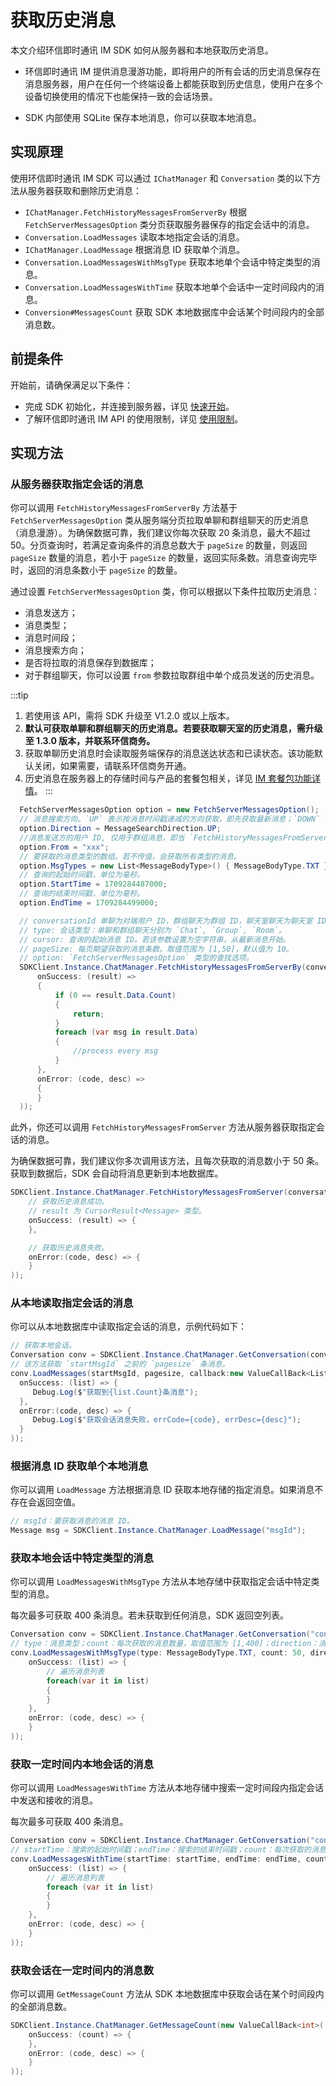 # 获取历史消息

<Toc />

本文介绍环信即时通讯 IM SDK 如何从服务器和本地获取历史消息。

- 环信即时通讯 IM 提供消息漫游功能，即将用户的所有会话的历史消息保存在消息服务器，用户在任何一个终端设备上都能获取到历史信息，使用户在多个设备切换使用的情况下也能保持一致的会话场景。

- SDK 内部使用 SQLite 保存本地消息，你可以获取本地消息。

## 实现原理

使用环信即时通讯 IM SDK 可以通过 `IChatManager` 和 `Conversation` 类的以下方法从服务器获取和删除历史消息：

- `IChatManager.FetchHistoryMessagesFromServerBy` 根据 `FetchServerMessagesOption` 类分页获取服务器保存的指定会话中的消息。
- `Conversation.LoadMessages` 读取本地指定会话的消息。
- `IChatManager.LoadMessage` 根据消息 ID 获取单个消息。
- `Conversation.LoadMessagesWithMsgType` 获取本地单个会话中特定类型的消息。
- `Conversation.LoadMessagesWithTime` 获取本地单个会话中一定时间段内的消息。
- `Conversion#MessagesCount` 获取 SDK 本地数据库中会话某个时间段内的全部消息数。

## 前提条件

开始前，请确保满足以下条件：

- 完成 SDK 初始化，并连接到服务器，详见 [快速开始](quickstart.html)。
- 了解环信即时通讯 IM API 的使用限制，详见 [使用限制](/product/limitation.html)。

## 实现方法

### 从服务器获取指定会话的消息

你可以调用 `FetchHistoryMessagesFromServerBy` 方法基于 `FetchServerMessagesOption` 类从服务端分页拉取单聊和群组聊天的历史消息（消息漫游）。为确保数据可靠，我们建议你每次获取 20 条消息，最大不超过 50。分页查询时，若满足查询条件的消息总数大于 `pageSize` 的数量，则返回 `pageSize` 数量的消息，若小于 `pageSize` 的数量，返回实际条数。消息查询完毕时，返回的消息条数小于 `pageSize` 的数量。

通过设置 `FetchServerMessagesOption` 类，你可以根据以下条件拉取历史消息：

- 消息发送方；
- 消息类型；
- 消息时间段；
- 消息搜索方向；
- 是否将拉取的消息保存到数据库；
- 对于群组聊天，你可以设置 `from` 参数拉取群组中单个成员发送的历史消息。

:::tip
1. 若使用该 API，需将 SDK 升级至 V1.2.0 或以上版本。
2. **默认可获取单聊和群组聊天的历史消息。若要获取聊天室的历史消息，需升级至 1.3.0 版本，并联系环信商务。**
3. 获取单聊历史消息时会读取服务端保存的消息送达状态和已读状态。该功能默认关闭，如果需要，请联系环信商务开通。
4. 历史消息在服务器上的存储时间与产品的套餐包相关，详见 [IM 套餐包功能详情](/product/product_package_feature.html)。
:::

```csharp
  FetchServerMessagesOption option = new FetchServerMessagesOption();
  // 消息搜索方向。`UP` 表示按消息时间戳递减的方向获取，即先获取最新消息；`DOWN` 表示按消息时间戳递增的方向获取，即先获取最老的消息。
  option.Direction = MessageSearchDirection.UP;
  //消息发送方的用户 ID, 仅用于群组消息，即当 `FetchHistoryMessagesFromServerBy` 中的 `type` 为 `ConversationType.Group` 时使用。
  option.From = "xxx";
  // 要获取的消息类型的数组。若不传值，会获取所有类型的消息。
  option.MsgTypes = new List<MessageBodyType>() { MessageBodyType.TXT };
  // 查询的起始时间戳，单位为毫秒。
  option.StartTime = 1709284487000;
  // 查询的结束时间戳，单位为毫秒。
  option.EndTime = 1709284499000;

  // conversationId 单聊为对端用户 ID，群组聊天为群组 ID，聊天室聊天为聊天室 ID。
  // type: 会话类型：单聊和群组聊天分别为 `Chat`, `Group`, `Room`。
  // cursor: 查询的起始消息 ID。若该参数设置为空字符串，从最新消息开始。
  // pageSize: 每页期望获取的消息条数。取值范围为 [1,50]，默认值为 10。
  // option: `FetchServerMessagesOption` 类型的查找选项。
  SDKClient.Instance.ChatManager.FetchHistoryMessagesFromServerBy(conversationId, type:ConversationType.Group, cursor:"", pageSize:10, option, new ValueCallBack<CursorResult<Message>>(
      onSuccess: (result) =>
      {
          if (0 == result.Data.Count)
          {
              return;
          }
          foreach (var msg in result.Data)
          {
              //process every msg
          }
      },
      onError: (code, desc) =>
      {
      }
  ));
```

此外，你还可以调用 `FetchHistoryMessagesFromServer` 方法从服务器获取指定会话的消息。

为确保数据可靠，我们建议你多次调用该方法，且每次获取的消息数小于 50 条。获取到数据后，SDK 会自动将消息更新到本地数据库。

```csharp
SDKClient.Instance.ChatManager.FetchHistoryMessagesFromServer(conversationId, type, startId, pageSize, new ValueCallBack<CursorResult<Message>>(
    // 获取历史消息成功。
    // result 为 CursorResult<Message> 类型。
    onSuccess: (result) => {
    },

    // 获取历史消息失败。
    onError:(code, desc) => {
    }
));
```

### 从本地读取指定会话的消息

你可以从本地数据库中读取指定会话的消息，示例代码如下：

```csharp
// 获取本地会话。
Conversation conv = SDKClient.Instance.ChatManager.GetConversation(conversationId, convType);
// 该方法获取 `startMsgId` 之前的 `pagesize` 条消息。
conv.LoadMessages(startMsgId, pagesize, callback:new ValueCallBack<List<Message>>(
  onSuccess: (list) => {
     Debug.Log($"获取到{list.Count}条消息");
  },
  onError:(code, desc) => {
     Debug.Log($"获取会话消息失败，errCode={code}, errDesc={desc}");
  }
));
```

### 根据消息 ID 获取单个本地消息

你可以调用 `LoadMessage` 方法根据消息 ID 获取本地存储的指定消息。如果消息不存在会返回空值。

```csharp
// msgId：要获取消息的消息 ID。
Message msg = SDKClient.Instance.ChatManager.LoadMessage("msgId");
```

### 获取本地会话中特定类型的消息

你可以调用 `LoadMessagesWithMsgType` 方法从本地存储中获取指定会话中特定类型的消息。

每次最多可获取 400 条消息。若未获取到任何消息，SDK 返回空列表。

```csharp
Conversation conv = SDKClient.Instance.ChatManager.GetConversation("convId");
// type：消息类型；count：每次获取的消息数量，取值范围为 [1,400]；direction：消息搜索方向：（默认）`UP`：按消息时间戳的逆序搜索；`DOWN`：按消息时间戳的正序搜索。
conv.LoadMessagesWithMsgType(type: MessageBodyType.TXT, count: 50, direction: MessageSearchDirection.UP, new ValueCallBack<List<Message>>(
    onSuccess: (list) => {
        // 遍历消息列表
        foreach(var it in list)
        {
        }
    },
    onError: (code, desc) => {
    }
));
```

### 获取一定时间内本地会话的消息

你可以调用 `LoadMessagesWithTime` 方法从本地存储中搜索一定时间段内指定会话中发送和接收的消息。

每次最多可获取 400 条消息。

```csharp
Conversation conv = SDKClient.Instance.ChatManager.GetConversation("convId");
// startTime：搜索的起始时间戳；endTime：搜索的结束时间戳；count：每次获取的消息数量，取值范围为 [1,400]。
conv.LoadMessagesWithTime(startTime: startTime, endTime: endTime, count: 50, new ValueCallBack<List<Message>>(
    onSuccess: (list) => {
        // 遍历消息列表
        foreach (var it in list)
        {
        }
    },
    onError: (code, desc) => {
    }
));
```

### 获取会话在一定时间内的消息数

你可以调用 `GetMessageCount` 方法从 SDK 本地数据库中获取会话在某个时间段内的全部消息数。

```csharp
SDKClient.Instance.ChatManager.GetMessageCount(new ValueCallBack<int>(
    onSuccess: (count) => {
    },
    onError: (code, desc) => {
    }
));
```
